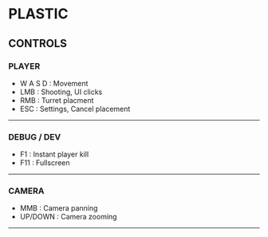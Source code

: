 # PLASTIC

## CONTROLS

### PLAYER
- W A S D : Movement
- LMB : Shooting, UI clicks
- RMB : Turret placment
- ESC : Settings, Cancel placement
---
### DEBUG / DEV
- F1 : Instant player kill
- F11 : Fullscreen
---
### CAMERA
- MMB : Camera panning
- UP/DOWN : Camera zooming
---